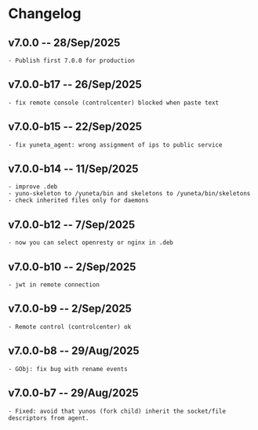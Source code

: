 # **Changelog**

## v7.0.0 -- 28/Sep/2025
    - Publish first 7.0.0 for production

## v7.0.0-b17 -- 26/Sep/2025
    - fix remote console (controlcenter) blocked when paste text

## v7.0.0-b15 -- 22/Sep/2025
    - fix yuneta_agent: wrong assignment of ips to public service

## v7.0.0-b14 -- 11/Sep/2025
    - improve .deb
    - yuno-skeleton to /yuneta/bin and skeletons to /yuneta/bin/skeletons
    - check inherited files only for daemons

## v7.0.0-b12 -- 7/Sep/2025
    - now you can select openresty or nginx in .deb

## v7.0.0-b10 -- 2/Sep/2025
    - jwt in remote connection

## v7.0.0-b9 -- 2/Sep/2025
    - Remote control (controlcenter) ok

## v7.0.0-b8 -- 29/Aug/2025
    - GObj: fix bug with rename events

## v7.0.0-b7 -- 29/Aug/2025
    - Fixed: avoid that yunos (fork child) inherit the socket/file descriptors from agent.
